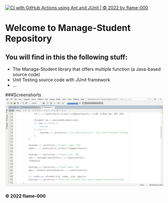 [![CI with GitHub Actions using Ant and JUnit | © 2022 by flame-000](https://github.com/flame-000/manage-student/actions/workflows/ci-junit1.yml/badge.svg)](https://github.com/flame-000/manage-student/actions/workflows/ci-junit1.yml)

# Welcome to Manage-Student Repository
## You will find in this the following stuff:
* The Manage-Student library that offers multiple function (a Java-based source code)
* Unit Testing source code with JUnit framework 
* ...

###Screenshorts
![DDT](https://github.com/flame-000/manage-student/blob/main/images/DDT.png) 

#### © 2022 flame-000